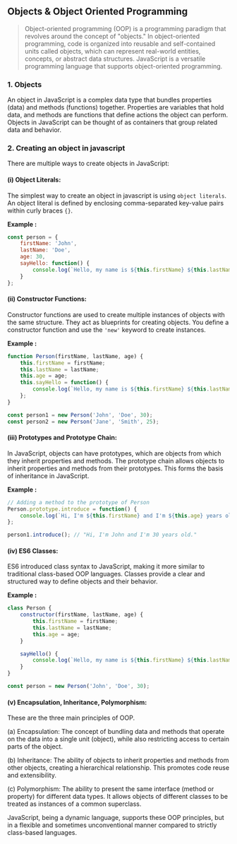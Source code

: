 ## Objects & Object Oriented Programming

> Object-oriented programming (OOP) is a programming paradigm that revolves around the concept of "objects." In object-oriented programming, code is organized into reusable and self-contained units called objects, which can represent real-world entities, concepts, or abstract data structures. JavaScript is a versatile programming language that supports object-oriented programming.

### 1. Objects

An object in JavaScript is a complex data type that bundles properties (data) and methods (functions) together. Properties are variables that hold data, and methods are functions that define actions the object can perform. Objects in JavaScript can be thought of as containers that group related data and behavior.

### 2. Creating an object in javascript

There are multiple ways to create objects in JavaScript:

#### **(i) Object Literals:** 

The simplest way to create an object in javascript is using `object literals`. An object literal is defined by enclosing comma-separated key-value pairs within curly braces `{}`.

**Example :**

```javascript
const person = {
    firstName: 'John',
    lastName: 'Doe',
    age: 30,
    sayHello: function() {
        console.log(`Hello, my name is ${this.firstName} ${this.lastName}`);
    }
};
```

#### **(ii) Constructor Functions:** 

Constructor functions are used to create multiple instances of objects with the same structure. They act as blueprints for creating objects. You define a constructor function and use the `'new'` keyword to create instances.

**Example :**

```javascript
function Person(firstName, lastName, age) {
    this.firstName = firstName;
    this.lastName = lastName;
    this.age = age;
    this.sayHello = function() {
        console.log(`Hello, my name is ${this.firstName} ${this.lastName}`);
    };
}

const person1 = new Person('John', 'Doe', 30);
const person2 = new Person('Jane', 'Smith', 25);
```

#### **(iii) Prototypes and Prototype Chain:**

In JavaScript, objects can have prototypes, which are objects from which they inherit properties and methods. The prototype chain allows objects to inherit properties and methods from their prototypes. This forms the basis of inheritance in JavaScript.

**Example :**

```javascript
// Adding a method to the prototype of Person
Person.prototype.introduce = function() {
    console.log(`Hi, I'm ${this.firstName} and I'm ${this.age} years old.`);
};

person1.introduce(); // "Hi, I'm John and I'm 30 years old."
```

#### **(iv) ES6 Classes:**

ES6 introduced class syntax to JavaScript, making it more similar to traditional class-based OOP languages. Classes provide a clear and structured way to define objects and their behavior.

**Example :**

```javascript
class Person {
    constructor(firstName, lastName, age) {
        this.firstName = firstName;
        this.lastName = lastName;
        this.age = age;
    }

    sayHello() {
        console.log(`Hello, my name is ${this.firstName} ${this.lastName}`);
    }
}

const person = new Person('John', 'Doe', 30);
```

#### **(v) Encapsulation, Inheritance, Polymorphism:**

These are the three main principles of OOP.

(a) Encapsulation: The concept of bundling data and methods that operate on the data into a single unit (object), while also restricting access to certain parts of the object.

(b) Inheritance: The ability of objects to inherit properties and methods from other objects, creating a hierarchical relationship. This promotes code reuse and extensibility.

(c) Polymorphism: The ability to present the same interface (method or property) for different data types. It allows objects of different classes to be treated as instances of a common superclass.

JavaScript, being a dynamic language, supports these OOP principles, but in a flexible and sometimes unconventional manner compared to strictly class-based languages.


